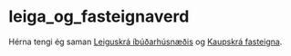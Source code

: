 # leiga_og_fasteignaverd




Hérna tengi ég saman [Leiguskrá íbúðarhúsnæðis](https://www.skra.is/gogn/grunngogn-til-nidurhals/leiguskra-ibudarhusnaedis/) og [Kaupskrá fasteigna](https://www.skra.is/gogn/grunngogn-til-nidurhals/kaupskra-fasteigna/).